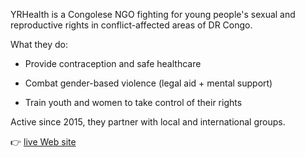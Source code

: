 YRHealth is a Congolese NGO fighting for young people's sexual and reproductive rights in conflict-affected areas of DR Congo.

What they do:

- Provide contraception and safe healthcare

- Combat gender-based violence (legal aid + mental support)

- Train youth and women to take control of their rights

Active since 2015, they partner with local and international groups.

👉 [live Web site](https://youthreproductivehealth.org)
